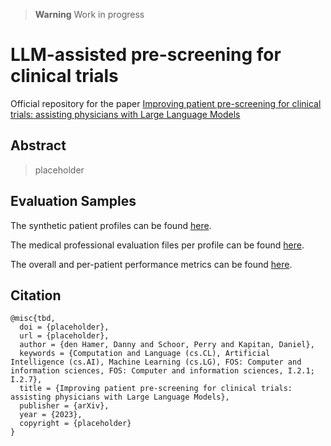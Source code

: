 > **Warning** Work in progress

# LLM-assisted pre-screening for clinical trials

Official repository for the paper [Improving patient pre-screening for clinical trials: assisting physicians with Large Language Models](https://www.mytomorrows.com)

## Abstract

> placeholder

## Evaluation Samples

The synthetic patient profiles can be found [here](https://github.com/mytomorrows/llm-prescreening/tree/master/synthetic_profiles).

The medical professional evaluation files per profile can be found [here](https://github.com/mytomorrows/llm-prescreening/tree/master/evaluation_files).

The overall and per-patient performance metrics can be found [here](https://github.com/mytomorrows/llm-prescreening/tree/master/metrics).

## Citation

```
@misc{tbd,
  doi = {placeholder},
  url = {placeholder},
  author = {den Hamer, Danny and Schoor, Perry and Kapitan, Daniel},
  keywords = {Computation and Language (cs.CL), Artificial Intelligence (cs.AI), Machine Learning (cs.LG), FOS: Computer and information sciences, FOS: Computer and information sciences, I.2.1; I.2.7},
  title = {Improving patient pre-screening for clinical trials: assisting physicians with Large Language Models},
  publisher = {arXiv},
  year = {2023},
  copyright = {placeholder}
}
```

